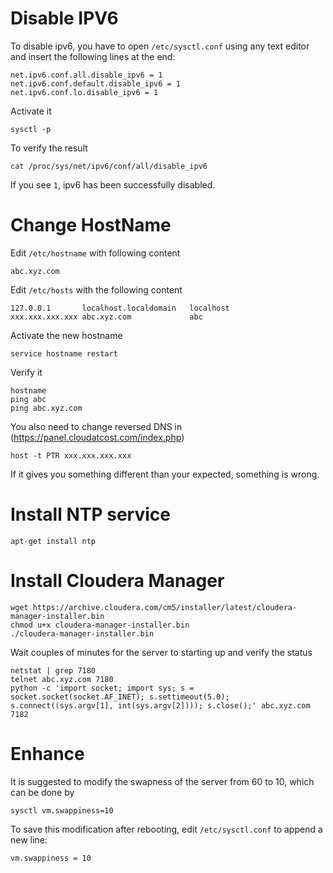 # Disable IPV6

To disable ipv6, you have to open `/etc/sysctl.conf` using any text editor and insert the following lines at the end:

```
net.ipv6.conf.all.disable_ipv6 = 1
net.ipv6.conf.default.disable_ipv6 = 1
net.ipv6.conf.lo.disable_ipv6 = 1
```

Activate it

```
sysctl -p
```

To verify the result

```
cat /proc/sys/net/ipv6/conf/all/disable_ipv6
```

If you see `1`, ipv6 has been successfully disabled.

# Change HostName

Edit `/etc/hostname` with following content

```
abc.xyz.com
```

Edit `/etc/hosts` with the following content

```
127.0.0.1       localhost.localdomain   localhost
xxx.xxx.xxx.xxx abc.xyz.com             abc
```

Activate the new hostname

```
service hostname restart
```

Verify it

```
hostname
ping abc
ping abc.xyz.com
```

You also need to change reversed DNS in (https://panel.cloudatcost.com/index.php)
```
host -t PTR xxx.xxx.xxx.xxx
```
If it gives you something different than your expected, something is wrong.
# Install NTP service

```
apt-get install ntp
```

# Install Cloudera Manager

```
wget https://archive.cloudera.com/cm5/installer/latest/cloudera-manager-installer.bin
chmod u+x cloudera-manager-installer.bin
./cloudera-manager-installer.bin
```

Wait couples of minutes for the server to starting up and verify the status
```
netstat | grep 7180
telnet abc.xyz.com 7180
python -c 'import socket; import sys; s = socket.socket(socket.AF_INET); s.settimeout(5.0); s.connect((sys.argv[1], int(sys.argv[2]))); s.close();' abc.xyz.com 7182
```

# Enhance

It is suggested to modify the swapness of the server from 60 to 10, which can be done by 

```
sysctl vm.swappiness=10
```

To save this modification after rebooting, edit `/etc/sysctl.conf` to append a new line:

```
vm.swappiness = 10
```

